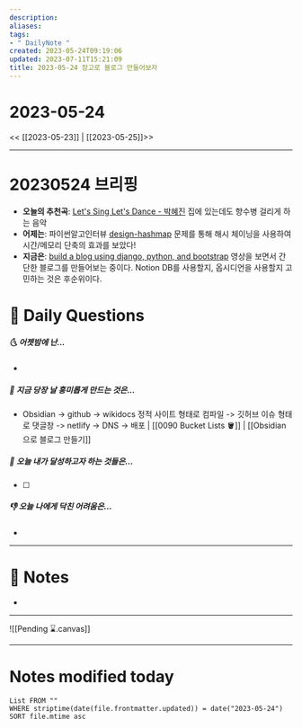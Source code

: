 ```yaml
---
description:
aliases: 
tags:
- " DailyNote "
created: 2023-05-24T09:19:06
updated: 2023-07-11T15:21:09
title: 2023-05-24 장고로 블로그 만들어보자
---
```


# 2023-05-24

<< [[2023-05-23]] | [[2023-05-25]]>>

---
# 20230524 브리핑

- **오늘의 추천곡**: [Let's Sing Let's Dance - 박혜진](https://youtu.be/wuGg-jHXkps) 집에 있는데도 향수병 걸리게 하는 음악
- **어제는**: 파이썬알고인터뷰 [design-hashmap](https://leetcode.com/problems/design-hashmap) 문제를 통해 해시 체이닝을 사용하여 시간/메모리 단축의 효과를 보았다!
- **지금은**: [build a blog using django, python, and bootstrap](https://youtu.be/sMqDJovFO-Y) 영상을 보면서 간단한 블로그를 만들어보는 중이다. Notion DB를 사용할지, 옵시디언을 사용할지 고민하는 것은 후순위이다.


# 📅 Daily Questions

##### 🌜 어젯밤에 난...

- 

##### 🙌 지금 당장 날 흥미롭게 만드는 것은...

- Obsidian -> github -> wikidocs 정적 사이트 형태로 컴파일  -> 깃허브 이슈 형태로 댓글창  -> netlify -> DNS -> 배포 | [[0090 Bucket Lists 🪣]] | [[Obsidian으로 블로그 만들기]]

##### 🚀 오늘 내가 달성하고자 하는 것들은...

- [ ] 

##### 👎 오늘 나에게 닥친 어려움은...

- 

---

# 📝 Notes

- 

___

![[Pending ⌛.canvas]]

---
# Notes modified today

```dataview
List FROM "" 
WHERE striptime(date(file.frontmatter.updated)) = date("2023-05-24") 
SORT file.mtime asc
```

